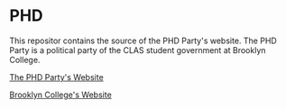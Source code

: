 PHD
===

This repositor contains the source of the PHD Party's website. The PHD Party is a political party of the CLAS student government at Brooklyn College. 

[The PHD Party's Website](http://votephd.com)

[Brooklyn College's Website](http://brooklyn.cuny.edu)